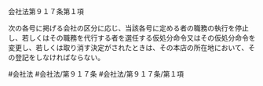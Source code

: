会社法第９１７条第１項

次の各号に掲げる会社の区分に応じ、当該各号に定める者の職務の執行を停止し、若しくはその職務を代行する者を選任する仮処分命令又はその仮処分命令を変更し、若しくは取り消す決定がされたときは、その本店の所在地において、その登記をしなければならない。

#会社法
#会社法/第９１７条
#会社法/第９１７条/第１項
